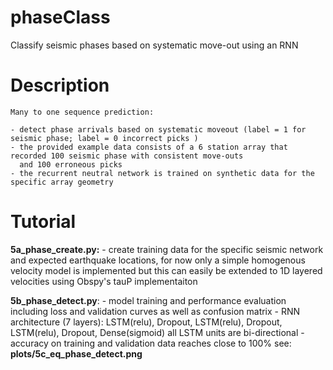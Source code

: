 # phaseClass
Classify seismic phases based on systematic move-out using an RNN

# Description

    Many to one sequence prediction:

    - detect phase arrivals based on systematic moveout (label = 1 for seismic phase; label = 0 incorrect picks )
    - the provided example data consists of a 6 station array that recorded 100 seismic phase with consistent move-outs
      and 100 erroneous picks
    - the recurrent neutral network is trained on synthetic data for the specific array geometry

# Tutorial

  **5a_phase_create.py:** - create training data for the specific seismic network and expected earthquake locations,
                         for now only a simple homogenous velocity model is implemented but this can easily be extended
                         to 1D layered velocities using Obspy's tauP implementaiton
                         
  **5b_phase_detect.py**: - model training and performance evaluation including loss and validation curves as well as confusion
                            matrix
                          - RNN architecture (7 layers): LSTM(relu), Dropout, LSTM(relu), Dropout, LSTM(relu), Dropout, Dense(sigmoid)
                            all LSTM units are bi-directional
                          - accuracy on training and validation data reaches close to 100% see: **plots/5c_eq_phase_detect.png**

